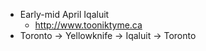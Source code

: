 - Early-mid April Iqaluit
	- http://www.tooniktyme.ca
- Toronto -> Yellowknife -> Iqaluit -> Toronto